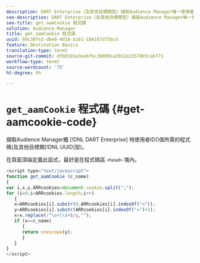 ```yaml
---
description: DART Enterprise（及其他目標類型）擷取Audience Manager唯一使用者ID(UUID)值所需的程式碼。
seo-description: DART Enterprise（及其他目標類型）擷取Audience Manager唯一使用者ID(UUID)值所需的程式碼。
seo-title: get_aamCookie 程式碼
solution: Audience Manager
title: get_aamCookie 程式碼
uuid: 89c30fe3-dbe6-4d18-b161-104167d75bcd
feature: Destination Basics
translation-type: tm+mt
source-git-commit: dfb0191e3ea6f6c360991a2012a15570b5cab771
workflow-type: tm+mt
source-wordcount: '75'
ht-degree: 9%

---
```



# `get_aamCookie` 程式碼 {#get-aamcookie-code}

擷取Audience Manager獨 [!DNL DART Enterprise] 特使用者ID()值所需的程式碼(及其他目標類[!DNL UUID]型)。

在頁面頂端定義此函式，最好是在程式碼區 `<head>` 塊內。

<!-- r_aam_de_cookie.xml -->

```js
<script type="text/javascript">
function get_aamCookie (c_name)
{
var i,x,y,ARRcookies=document.cookie.split(";");
for (i=0;i<ARRcookies.length;i++)
   {
   x=ARRcookies[i].substr(0,ARRcookies[i].indexOf("="));
   y=ARRcookies[i].substr(ARRcookies[i].indexOf("=")+1);
   x=x.replace(/^\s+|\s+$/g,"");
   if (x==c_name)
      { 
      return unescape(y);
      }
   }
}
</script>
```
